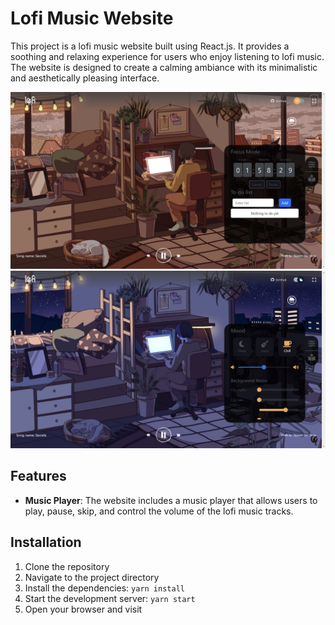 # Lofi Music Website

This project is a lofi music website built using React.js. It provides a soothing and relaxing experience for users who enjoy listening to lofi music. The website is designed to create a calming ambiance with its minimalistic and aesthetically pleasing interface.

![Alt text](public/assets/imageDemo/demo1.png)
![Alt text](public/assets/imageDemo/demo2.png)


## Features

- **Music Player**: The website includes a music player that allows users to play, pause, skip, and control the volume of the lofi music tracks.

## Installation

1. Clone the repository
2. Navigate to the project directory
3. Install the dependencies: `yarn install`
4. Start the development server: `yarn start`
5. Open your browser and visit

